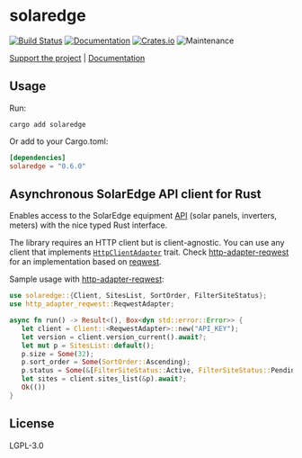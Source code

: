 # solaredge

[![Build Status](https://github.com/twistedfall/solaredge/actions/workflows/solaredge.yml/badge.svg)](https://github.com/twistedfall/solaredge/actions/workflows/solaredge.yml)
[![Documentation](https://docs.rs/solaredge/badge.svg)](https://docs.rs/solaredge)
[![Crates.io](https://img.shields.io/crates/v/solaredge)](https://crates.io/crates/solaredge)
![Maintenance](https://img.shields.io/badge/maintenance-passively--maintained-yellowgreen.svg)

[Support the project](https://github.com/sponsors/twistedfall) | [Documentation](https://docs.rs/solaredge)


## Usage

Run:
```shell
cargo add solaredge
```
Or add to your Cargo.toml:
```toml
[dependencies]
solaredge = "0.6.0"
```

## Asynchronous SolarEdge API client for Rust

Enables access to the SolarEdge equipment [API](https://www.solaredge.com/sites/default/files/se_monitoring_api.pdf)
(solar panels, inverters, meters) with the nice typed Rust interface.

The library requires an HTTP client but is client-agnostic. You can use any client that implements
[`HttpClientAdapter`](https://docs.rs/http-adapter/*/http_adapter/trait.HttpClientAdapter.html) trait.
Check [http-adapter-reqwest](https://crates.io/crates/http-adapter-reqwest) for an implementation based
on [reqwest](https://crates.io/crates/reqwest).

Sample usage with [http-adapter-reqwest](https://crates.io/crates/http-adapter-reqwest):
```rust
use solaredge::{Client, SitesList, SortOrder, FilterSiteStatus};
use http_adapter_reqwest::ReqwestAdapter;

async fn run() -> Result<(), Box<dyn std::error::Error>> {
   let client = Client::<ReqwestAdapter>::new("API_KEY");
   let version = client.version_current().await?;
   let mut p = SitesList::default();
   p.size = Some(32);
   p.sort_order = Some(SortOrder::Ascending);
   p.status = Some(&[FilterSiteStatus::Active, FilterSiteStatus::Pending]);
   let sites = client.sites_list(&p).await?;
   Ok(())
}
```

## License

LGPL-3.0
